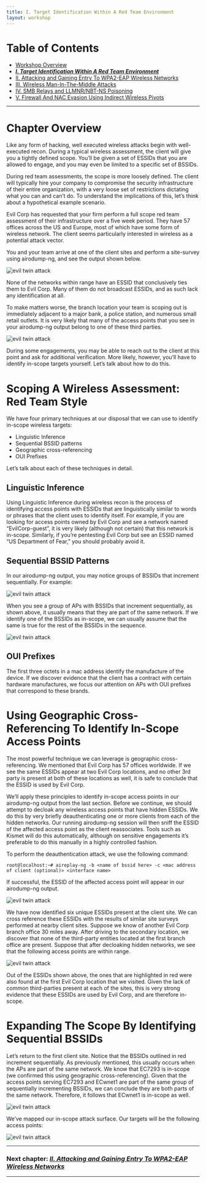 ```yaml
---
title: I. Target Identification Within A Red Team Environment
layout: workshop
---
```


# Table of Contents

   * [Workshop Overview](http://solstice.sh/workshops/advanced-wireless-attacks/)
   * ***[I. Target Identification Within A Red Team Environment](http://solstice.sh/workshops/advanced-wireless-attacks/i-target-identification-within-a-red-team-environment/)***
   * [II. Attacking and Gaining Entry To WPA2-EAP Wireless Networks](http://solstice.sh/workshops/advanced-wireless-attacks/ii-attacking-and-gaining-entry-to-wpa2-eap-wireless-networks/)
   * [III. Wireless Man-In-The-Middle Attacks](http://solstice.sh/workshops/advanced-wireless-attacks/iii-wireless-man-in-the-middle-attacks/)
   * [IV. SMB Relays and LLMNR/NBT-NS Poisoning](http://solstice.sh/workshops/advanced-wireless-attacks/iv-smb-relays-and-llmnr-nbt-ns-poisoning/)
   * [V. Firewall And NAC Evasion Using Indirect Wireless Pivots](http://solstice.sh/workshops/advanced-wireless-attacks/v-firewall-and-nac-evasion-using-indirect-wireless-pivots/)

---

# Chapter Overview

Like any form of hacking, well executed wireless attacks begin with well-executed recon. During a typical wireless assessment, the client will give you a tightly defined scope. You’ll be given a set of ESSIDs that you are allowed to engage, and you may even be limited to a specific set of BSSIDs.

During red team assessments, the scope is more loosely defined. The client will typically hire your company to compromise the security infrastructure of their entire organization, with a very loose set of restrictions dictating what you can and can’t do. To understand the implications of this, let’s think about a hypothetical example scenario. 

Evil Corp has requested that your firm perform a full scope red team assessment of their infrastructure over a five week period. They have 57 offices across the US and Europe, most of which have some form of wireless network. The client seems particularly interested in wireless as a potential attack vector.

You and your team arrive at one of the client sites and perform a site-survey using airodump-ng, and see the output shown below.

![evil twin attack](http://solstice.sh/images/workshops/awae/i/image-1.png)

None of the networks within range have an ESSID that conclusively ties them to Evil Corp. Many of them do not broadcast ESSIDs, and as such lack any identification at all.

To make matters worse, the branch location your team is scoping out is immediately adjacent to a major bank, a police station, and numerous small retail outlets. It is very likely that many of the access points that you see in your airodump-ng output belong to one of these third parties. 

![evil twin attack](http://solstice.sh/images/workshops/awae/i/image-2.png)

During some engagements, you may be able to reach out to the client at this point and ask for additional verification. More likely, however, you’ll have to identify in-scope targets yourself. Let’s talk about how to do this.

# Scoping A Wireless Assessment: Red Team Style

We have four primary techniques at our disposal that we can use to identify in-scope wireless targets:

 - Linguistic Inference
 - Sequential BSSID patterns
 - Geographic cross-referencing
 - OUI Prefixes

Let’s talk about each of these techniques in detail.

## Linguistic Inference

Using Linguistic Inference during wireless recon is the process of identifying access points with ESSIDs that are linguistically similar to words or phrases that the client uses to identify itself. For example, if you are looking for access points owned by Evil Corp and see a network named “EvilCorp-guest”, it is very likely (although not certain) that this network is in-scope. Similarly, if you’re pentesting Evil Corp but see an ESSID named “US Department of Fear,” you should probably avoid it.

## Sequential BSSID Patterns

In our airodump-ng output, you may notice groups of BSSIDs that increment sequentially. For example:

![evil twin attack](http://solstice.sh/images/workshops/awae/i/image-4.png)

When you see a group of APs with BSSIDs that increment sequentially, as shown above, it usually means that they are part of the same network. If we identify one of the BSSIDs as in-scope, we can usually assume that the same is true for the rest of the BSSIDs in the sequence.

![evil twin attack](http://solstice.sh/images/workshops/awae/i/image-5.png)

## OUI Prefixes

The first three octets in a mac address identify the manufacture of the device. If we discover evidence that the client has a contract with certain hardware manufactures, we focus our attention on APs with OUI prefixes that correspond to these brands.

# Using Geographic Cross-Referencing To Identify In-Scope Access Points

The most powerful technique we can leverage is geographic cross-referencing. We mentioned that Evil Corp has 57 offices worldwide. If we see the same ESSIDs appear at two Evil Corp locations, and no other 3rd party is present at both of these locations as well, it is safe to conclude that the ESSID is used by Evil Corp.

We’ll apply these principles to identify in-scope access points in our airodump-ng output from the last section. Before we continue, we should attempt to decloak any wireless access points that have hidden ESSIDs. We do this by very briefly deauthenticating one or more clients from each of the hidden networks. Our running airodump-ng session will then sniff the ESSID of the affected access point as the client reassociates. Tools such as Kismet will do this automatically, although on sensitive engagements it’s preferable to do this manually in a highly controlled fashion.

To perform the deauthentication attack, we use the following command:

	root@localhost:~# aireplay-ng -b <name of bssid here> -c <mac address of client (optional)> <interface name>

If successful, the ESSID of the affected access point will appear in our airodump-ng output.

![evil twin attack](http://solstice.sh/images/workshops/awae/i/image-6.png)

We have now identified six unique ESSIDs present at the client site. We can cross reference these ESSIDs with the results of similar site surveys performed at nearby client sites. Suppose we know of another Evil Corp branch office 30 miles away. After driving to the secondary location, we discover that none of the third-party entities located at the first branch office are present. Suppose that after decloaking hidden networks, we see that the following access points are within range. 

![evil twin attack](http://solstice.sh/images/workshops/awae/i/image-7.png)

Out of the ESSIDs shown above, the ones that are highlighted in red were also found at the first Evil Corp location that we visited. Given the lack of common third-parties present at each of the sites, this is very strong evidence that these ESSIDs are used by Evil Corp, and are therefore in-scope.

# Expanding The Scope By Identifying Sequential BSSIDs 

Let’s return to the first client site. Notice that the BSSIDs outlined in red increment sequentially. As previously mentioned, this usually occurs when the APs are part of the same network. We know that EC7293 is in-scope (we confirmed this using geographic cross-referencing). Given that the access points serving EC7293 and ECwnet1 are part of the same group of sequentially incrementing BSSIDs, we can conclude they are both parts of the same network. Therefore, it follows that ECwnet1 is in-scope as well.

![evil twin attack](http://solstice.sh/images/workshops/awae/i/image-8.png)

We’ve mapped our in-scope attack surface. Our targets will be the following access points:

![evil twin attack](http://solstice.sh/images/workshops/awae/i/image-9.png)

---

### Next chapter: *[II. Attacking and Gaining Entry To WPA2-EAP Wireless Networks](http://solstice.sh/workshops/advanced-wireless-attacks/ii-attacking-and-gaining-entry-to-wpa2-eap-wireless-networks/)*

---
